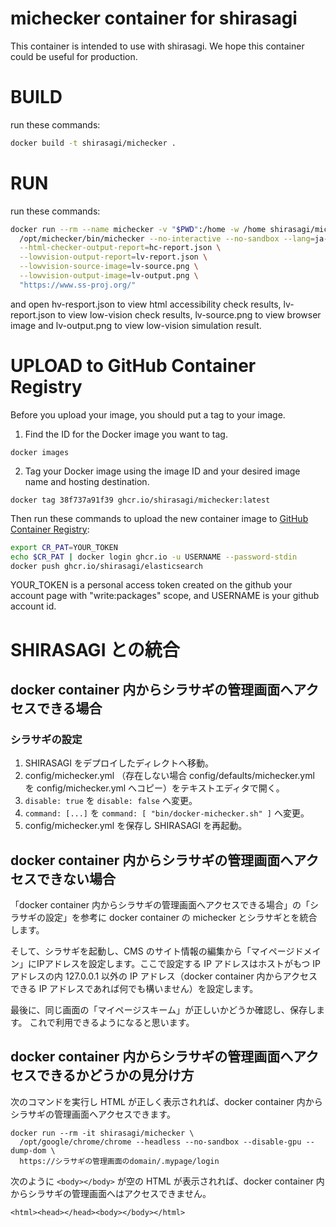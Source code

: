 michecker container for shirasagi
====

This container is intended to use with shirasagi.
We hope this container could be useful for production.

# BUILD

run these commands:

~~~bash
docker build -t shirasagi/michecker .
~~~

# RUN

run these commands:

~~~bash
docker run --rm --name michecker -v "$PWD":/home -w /home shirasagi/michecker \
  /opt/michecker/bin/michecker --no-interactive --no-sandbox --lang=ja-JP \
  --html-checker-output-report=hc-report.json \
  --lowvision-output-report=lv-report.json \
  --lowvision-source-image=lv-source.png \
  --lowvision-output-image=lv-output.png \
  "https://www.ss-proj.org/"
~~~

and open hv-resport.json to view html accessibility check results,
lv-report.json to view low-vision check results,
lv-source.png to view browser image
and lv-output.png to view low-vision simulation result.

# UPLOAD to GitHub Container Registry

Before you upload your image, you should put a tag to your image.

1. Find the ID for the Docker image you want to tag.
  ~~~
  docker images
  ~~~
2. Tag your Docker image using the image ID and your desired image name and hosting destination.
  ~~~
  docker tag 38f737a91f39 ghcr.io/shirasagi/michecker:latest
  ~~~

Then run these commands to upload the new container image to [GitHub Container Registry](https://github.com/orgs/shirasagi/packages):

~~~bash
export CR_PAT=YOUR_TOKEN
echo $CR_PAT | docker login ghcr.io -u USERNAME --password-stdin
docker push ghcr.io/shirasagi/elasticsearch
~~~

YOUR_TOKEN is a personal access token created on the github your account page with "write:packages" scope, and USERNAME is your github account id.

# SHIRASAGI との統合

## docker container 内からシラサギの管理画面へアクセスできる場合

### シラサギの設定

1. SHIRASAGI をデプロイしたディレクトへ移動。
2. config/michecker.yml （存在しない場合 config/defaults/michecker.yml を config/michecker.yml へコピー）をテキストエディタで開く。
3. `disable: true` を `disable: false` へ変更。
4. `command: [...]` を `command: [ "bin/docker-michecker.sh" ]` へ変更。
5. config/michecker.yml を保存し SHIRASAGI を再起動。

## docker container 内からシラサギの管理画面へアクセスできない場合

「docker container 内からシラサギの管理画面へアクセスできる場合」の「シラサギの設定」を参考に docker container の michecker とシラサギとを統合します。

そして、シラサギを起動し、CMS のサイト情報の編集から「マイページドメイン」にIPアドレスを設定します。ここで設定する IP アドレスはホストがもつ IP アドレスの内 127.0.0.1 以外の IP アドレス（docker container 内からアクセスできる IP アドレスであれば何でも構いません）を設定します。

最後に、同じ画面の「マイページスキーム」が正しいかどうか確認し、保存します。
これで利用できるようになると思います。

## docker container 内からシラサギの管理画面へアクセスできるかどうかの見分け方

次のコマンドを実行し HTML が正しく表示されれば、docker container 内からシラサギの管理画面へアクセスできます。

~~~
docker run --rm -it shirasagi/michecker \
  /opt/google/chrome/chrome --headless --no-sandbox --disable-gpu --dump-dom \
  https://シラサギの管理画面のdomain/.mypage/login
~~~

次のように `<body></body>` が空の HTML が表示されれば、docker container 内からシラサギの管理画面へはアクセスできません。

~~~
<html><head></head><body></body></html>
~~~
